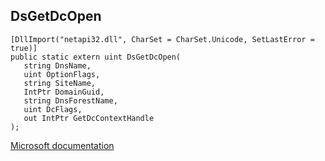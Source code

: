 ## DsGetDcOpen

```
[DllImport("netapi32.dll", CharSet = CharSet.Unicode, SetLastError = true)]
public static extern uint DsGetDcOpen(
   string DnsName,
   uint OptionFlags,
   string SiteName,
   IntPtr DomainGuid,
   string DnsForestName,
   uint DcFlags,
   out IntPtr GetDcContextHandle
);
```

[Microsoft documentation](https://docs.microsoft.com/en-us/windows/win32/api/dsgetdc/nf-dsgetdc-dsgetdcopenw)
